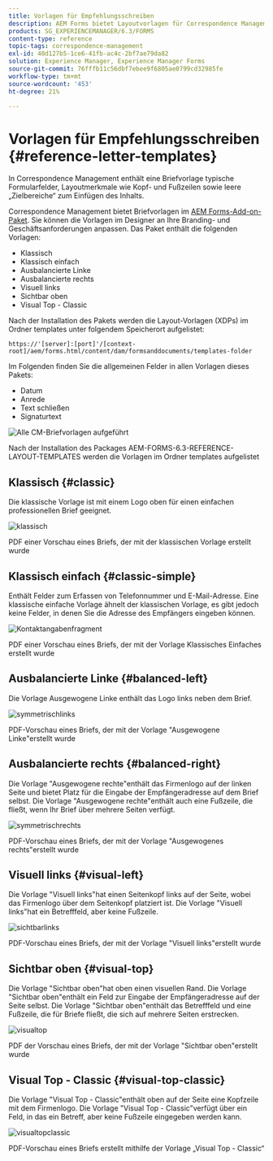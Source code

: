 ```yaml
---
title: Vorlagen für Empfehlungsschreiben
description: AEM Forms bietet Layoutvorlagen für Correspondence Management-Briefe, mit denen Sie Briefe schnell erstellen können.
products: SG_EXPERIENCEMANAGER/6.3/FORMS
content-type: reference
topic-tags: correspondence-management
exl-id: 40d127b5-1ce6-41fb-ac4c-2bf7ae79da82
solution: Experience Manager, Experience Manager Forms
source-git-commit: 76fffb11c56dbf7ebee9f6805ae0799cd32985fe
workflow-type: tm+mt
source-wordcount: '453'
ht-degree: 21%

---
```


# Vorlagen für Empfehlungsschreiben {#reference-letter-templates}

In Correspondence Management enthält eine Briefvorlage typische Formularfelder, Layoutmerkmale wie Kopf- und Fußzeilen sowie leere „Zielbereiche“ zum Einfügen des Inhalts.

Correspondence Management bietet Briefvorlagen im [AEM Forms-Add-on-Paket](https://experienceleague.adobe.com/docs/experience-manager-release-information/aem-release-updates/forms-updates/aem-forms-releases.html?lang=de). Sie können die Vorlagen im Designer an Ihre Branding- und Geschäftsanforderungen anpassen. Das Paket enthält die folgenden Vorlagen:

* Klassisch
* Klassisch einfach
* Ausbalancierte Linke
* Ausbalancierte rechts
* Visuell links
* Sichtbar oben
* Visual Top - Classic

Nach der Installation des Pakets werden die Layout-Vorlagen (XDPs) im Ordner templates unter folgendem Speicherort aufgelistet:

`https://'[server]:[port]'/[context-root]/aem/forms.html/content/dam/formsanddocuments/templates-folder`

Im Folgenden finden Sie die allgemeinen Felder in allen Vorlagen dieses Pakets:

* Datum
* Anrede
* Text schließen
* Signaturtext

![Alle CM-Briefvorlagen aufgeführt](assets/templatescorrespondence.png)

Nach der Installation des Packages AEM-FORMS-6.3-REFERENCE-LAYOUT-TEMPLATES werden die Vorlagen im Ordner templates aufgelistet

## Klassisch {#classic}

Die klassische Vorlage ist mit einem Logo oben für einen einfachen professionellen Brief geeignet.

![klassisch](assets/classic.png)

PDF einer Vorschau eines Briefs, der mit der klassischen Vorlage erstellt wurde

## Klassisch einfach {#classic-simple}

Enthält Felder zum Erfassen von Telefonnummer und E-Mail-Adresse. Eine klassische einfache Vorlage ähnelt der klassischen Vorlage, es gibt jedoch keine Felder, in denen Sie die Adresse des Empfängers eingeben können.

![Kontaktangabenfragment](assets/classicsimple.png)

PDF einer Vorschau eines Briefs, der mit der Vorlage Klassisches Einfaches erstellt wurde

## Ausbalancierte Linke {#balanced-left}

Die Vorlage Ausgewogene Linke enthält das Logo links neben dem Brief.

![symmetrischlinks](assets/balancedleft.png)

PDF-Vorschau eines Briefs, der mit der Vorlage &quot;Ausgewogene Linke&quot;erstellt wurde

## Ausbalancierte rechts {#balanced-right}

Die Vorlage &quot;Ausgewogene rechte&quot;enthält das Firmenlogo auf der linken Seite und bietet Platz für die Eingabe der Empfängeradresse auf dem Brief selbst. Die Vorlage &quot;Ausgewogene rechte&quot;enthält auch eine Fußzeile, die fließt, wenn Ihr Brief über mehrere Seiten verfügt.

![symmetrischrechts](assets/balancedright.png)

PDF-Vorschau eines Briefs, der mit der Vorlage &quot;Ausgewogenes rechts&quot;erstellt wurde

## Visuell links {#visual-left}

Die Vorlage &quot;Visuell links&quot;hat einen Seitenkopf links auf der Seite, wobei das Firmenlogo über dem Seitenkopf platziert ist. Die Vorlage &quot;Visuell links&quot;hat ein Betrefffeld, aber keine Fußzeile.

![sichtbarlinks](assets/visualleft.png)

PDF-Vorschau eines Briefs, der mit der Vorlage &quot;Visuell links&quot;erstellt wurde

## Sichtbar oben {#visual-top}

Die Vorlage &quot;Sichtbar oben&quot;hat oben einen visuellen Rand. Die Vorlage &quot;Sichtbar oben&quot;enthält ein Feld zur Eingabe der Empfängeradresse auf der Seite selbst. Die Vorlage &quot;Sichtbar oben&quot;enthält das Betrefffeld und eine Fußzeile, die für Briefe fließt, die sich auf mehrere Seiten erstrecken.

![visualtop](assets/visualtop.png)

PDF der Vorschau eines Briefs, der mit der Vorlage &quot;Sichtbar oben&quot;erstellt wurde

## Visual Top - Classic {#visual-top-classic}

Die Vorlage &quot;Visual Top - Classic&quot;enthält oben auf der Seite eine Kopfzeile mit dem Firmenlogo. Die Vorlage &quot;Visual Top - Classic&quot;verfügt über ein Feld, in das ein Betreff, aber keine Fußzeile eingegeben werden kann.

![visualtopclassic](assets/visualtopclassic.png)

PDF-Vorschau eines Briefs erstellt mithilfe der Vorlage „Visual Top - Classic“
